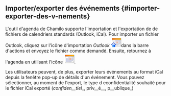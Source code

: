 ## Importer/exporter des événements {#importer-exporter-des-v-nements}

L&#039;outil d&#039;agenda de Chamilo supporte l&#039;importation et l&#039;exportation de de fichiers de calendriers standards (Outlook, iCal). Pour importer un fichier Outlook, cliquez sur l&#039;icône d&#039;importation _Outlook_ ![](../assets/graphics264.png)dans la barre d&#039;actions et envoyez le fichier comme demandé. Ensuite, retournez à l&#039;agenda en utilisant l&#039;icône ![](../assets/graphics267.png).

Les utilisateurs peuvent, de plus, exporter leurs événements au format iCal depuis la fenêtre pop-up de détails d&#039;un événement. Vous pouvez sélectionner, au moment de l&#039;export, le type d econfidentialité souhaité pour le fichier iCal exporté (_confiden__tiel__, priv__é__, p__ublique_)